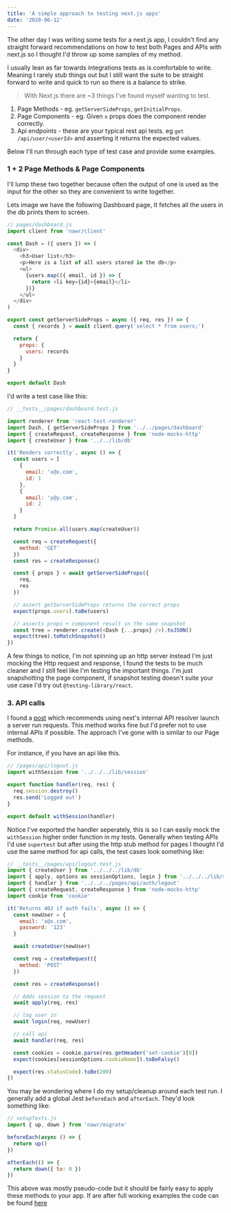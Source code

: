 ```yaml
---
title: 'A simple approach to testing next.js apps'
date: '2020-06-12'
---
```


The other day I was writing some tests for a next.js app, I couldn't find any straight forward recommendations on how to test both Pages and APIs with next.js so I thought I'd throw up some samples of my method.

I usually lean as far towards integrations tests as is comfortable to write. Meaning I rarely stub things out but I still want the suite to be straight forward to write and quick to run so there is a balance to strike.

> With Next.js there are ~3 things I've found myself wanting to test.

1. Page Methods - eg. `getServerSideProps`, `getInitialProps`.
2. Page Components - eg. Given `x` props does the component render correctly.
3. Api endpoints - these are your typical rest api tests. eg `get /api/user/<userId>` and asserting it returns the expected values.

Below I'll run through each type of test case and provide some examples.

### 1 + 2 Page Methods & Page Components

I'll lump these two together because often the output of one is used as the input for the other so they are convenient to write together.

Lets image we have the following Dashboard page, It fetches all the users in the db prints them to screen.

```javascript
// pages/dashboard.js
import client from 'nawr/client'

const Dash = ({ users }) => (
  <div>
    <h3>User list</h3>
    <p>Here is a list of all users stored in the db</p>
    <ul>
      {users.map(({ email, id }) => {
        return <li key={id}>{email}</li>
      })}
    </ul>
  </div>
)

export const getServerSideProps = async ({ req, res }) => {
  const { records } = await client.query('select * from users;')

  return {
    props: {
      users: records
    }
  }
}

export default Dash
```

I'd write a test case like this:

```javascript
// __tests__/pages/dashboard.test.js

import renderer from 'react-test-renderer'
import Dash, { getServerSideProps } from '../../pages/dashboard'
import { createRequest, createResponse } from 'node-mocks-http'
import { createUser } from '../../lib/db'

it('Renders correctly', async () => {
  const users = [
    {
      email: 'x@x.com',
      id: 1
    },
    {
      email: 'y@y.com',
      id: 2
    }
  ]

  return Promise.all(users.map(createUser))

  const req = createRequest({
    method: 'GET'
  })
  const res = createResponse()

  const { props } = await getServerSideProps({
    req,
    res
  })

  // assert getServerSideProps returns the correct props
  expect(props.users).toBe(users)

  // asserts props + component result in the same snapshot
  const tree = renderer.create(<Dash {...props} />).toJSON()
  expect(tree).toMatchSnapshot()
})
```

A few things to notice, I'm not spinning up an http server instead I'm just mocking the Http request and response, I found the tests to be much cleaner and I still feel like I'm testing the important things. I'm just snapshotting the page component, if snapshot testing doesn't suite your use case I'd try out `@testing-library/react`.

### 3. API calls

I found a [post](https://dev.to/metamas/testing-next-js-api-routes-55g3) which recommends using next's internal API resolver launch a server run requests. This method works fine but I'd prefer not to use internal APIs if possible. The approach I've gone with is similar to our Page methods.

For instance, if you have an api like this.

```javascript
// /pages/api/logout.js
import withSession from '../../../lib/session'

export function handler(req, res) {
  req.session.destroy()
  res.send('Logged out')
}

export default withSession(handler)
```

Notice I've exported the handler seperately, this is so I can easily mock the `withSession` higher order function in my tests. Generally when testing APIs I'd use `supertest` but after using the http stub method for pages I thought I'd use the same method for api calls, the test cases look something like:

```javascript
// __tests__/pages/api/logout.test.js
import { createUser } from '../../../lib/db'
import { apply, options as sessionOptions, login } from '../../../lib/session'
import { handler } from '../../../pages/api/auth/logout'
import { createRequest, createResponse } from 'node-mocks-http'
import cookie from 'cookie'

it('Returns 402 if auth fails', async () => {
  const newUser = {
    email: 'x@x.com',
    password: '123'
  }

  await createUser(newUser)

  const req = createRequest({
    method: 'POST'
  })

  const res = createResponse()

  // Adds session to the request
  await apply(req, res)

  // log user in
  await login(req, newUser)

  // call api
  await handler(req, res)

  const cookies = cookie.parse(res.getHeader('set-cookie')[0])
  expect(cookies[sessionOptions.cookieName]).toBeFalsy()

  expect(res.statusCode).toBe(200)
})
```

You may be wondering where I do my setup/cleanup around each test run. I generally add a global Jest `beforeEach` and `afterEach`. They'd look something like:

```javascript
// setupTests.js
import { up, down } from 'nawr/migrate'

beforeEach(async () => {
  return up()
})

afterEach(() => {
  return down({ to: 0 })
})
```

This above was mostly pseudo-code but it should be fairly easy to apply these methods to your app. If are after full working examples the code can be found [here](https://github.com/hobochild/boiler)
